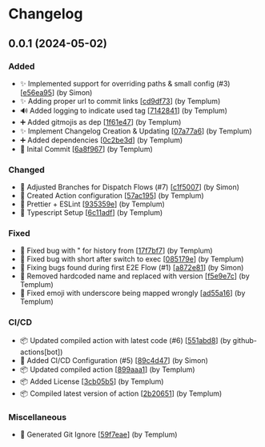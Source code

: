 # Changelog

<a name="0.0.1"></a>
## 0.0.1 (2024-05-02)

### Added

- ✨ Implemented support for overriding paths & small config (#3) [[e56ea95](https://github.com/Templum/gitmoji-changelog/commit/e56ea95f213309baa018000ecfdfacbbf3b17521)] (by Simon)
- ✨ Adding proper url to commit links [[cd9df73](https://github.com/Templum/gitmoji-changelog/commit/cd9df73ec1f68754d74392bfd9d7e63b16a73c30)] (by Templum)
- 🔊 Added logging to indicate used tag [[7142841](https://github.com/Templum/gitmoji-changelog/commit/71428410b6f4d71a07a2e94eab263541bd38e9b2)] (by Templum)
- ➕ Added gitmojis as dep [[1f61e47](https://github.com/Templum/gitmoji-changelog/commit/1f61e47426168939b001c80e7cc33a51e91d40ba)] (by Templum)
- ✨ Implement Changelog Creation & Updating [[07a77a6](https://github.com/Templum/gitmoji-changelog/commit/07a77a607456659bab9730fc59b6c9a8ae373261)] (by Templum)
- ➕ Added dependencies [[0c2be3d](https://github.com/Templum/gitmoji-changelog/commit/0c2be3d26c948ae8cb647d17308783cbaa4f1964)] (by Templum)
- 🎉 Inital Commit [[6a8f967](https://github.com/Templum/gitmoji-changelog/commit/6a8f9670ef3b222a64c199b76ce4dbffaf07ec78)] (by Templum)

### Changed

- 🔧 Adjusted Branches for Dispatch Flows (#7) [[c1f5007](https://github.com/Templum/gitmoji-changelog/commit/c1f500773ff416f8543c040fa5535375549f0907)] (by Simon)
- 🔧 Created Action configuration [[57ac195](https://github.com/Templum/gitmoji-changelog/commit/57ac195a8dc29c4f4c22995083b00685940a1b3f)] (by Templum)
- 🔧 Prettier + ESLint [[935359e](https://github.com/Templum/gitmoji-changelog/commit/935359e25106329b7419971e8428dddeb914a940)] (by Templum)
- 🔧 Typescript Setup [[6c11adf](https://github.com/Templum/gitmoji-changelog/commit/6c11adff8f3d99aeb7c1467160f22c7c20af43ac)] (by Templum)

### Fixed

- 🐛 Fixed bug with " for history from [[17f7bf7](https://github.com/Templum/gitmoji-changelog/commit/17f7bf7f49449cff78bfa957ce2a6e0c458b0209)] (by Templum)
- 🐛 Fixed bug with short after switch to exec [[085179e](https://github.com/Templum/gitmoji-changelog/commit/085179e95db7effb5e1cd04e521e2db2e9da534e)] (by Templum)
- 🐛 Fixing bugs found during first E2E Flow (#1) [[a872e81](https://github.com/Templum/gitmoji-changelog/commit/a872e81daa88feb6e34244e12917702458e79632)] (by Simon)
- 🐛 Removed hardcoded name and replaced with version [[f5e9e7c](https://github.com/Templum/gitmoji-changelog/commit/f5e9e7c669ed4aa373cde4970a6c878971839016)] (by Templum)
- 🐛 Fixed emoji with underscore being mapped wrongly [[ad55a16](https://github.com/Templum/gitmoji-changelog/commit/ad55a161d5c4f14e6d55e3e575607bc232fd99c6)] (by Templum)

### CI/CD

- 📦️ Updated compiled action with latest code (#6) [[551abd8](https://github.com/Templum/gitmoji-changelog/commit/551abd803214e94b06a257c82a57ee6baf0e54a7)] (by github-actions[bot])
- 👷 Added CI/CD Configuration (#5) [[89c4d47](https://github.com/Templum/gitmoji-changelog/commit/89c4d47985c96dde0f44869cd526771ba5c7f1e0)] (by Simon)
- 📦️ Updated compiled action [[899aaa1](https://github.com/Templum/gitmoji-changelog/commit/899aaa16653d41ae2b5d5a4ce3a15a9e9bf9e39c)] (by Templum)
- 📦️ Added License [[3cb05b5](https://github.com/Templum/gitmoji-changelog/commit/3cb05b52fe345b73af648430248701890576add8)] (by Templum)
- 📦️ Compiled latest version of action [[2b20651](https://github.com/Templum/gitmoji-changelog/commit/2b206516954d0e5cceaf8f3cc5ba1009c51a27c6)] (by Templum)

### Miscellaneous

- 🙈 Generated Git Ignore [[59f7eae](https://github.com/Templum/gitmoji-changelog/commit/59f7eaeeabefa8cdc462e0e8dabd1e33db1262f9)] (by Templum)

